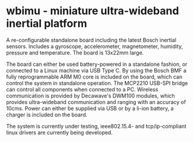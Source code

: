# wbimu - miniature ultra-wideband inertial platform

 A re-configurable standalone board including the latest Bosch inertial sensors. Includes a gyroscope, accelerometer, magnetometer, humidity, pressure and temperature. The board is 13x22mm large.

 The board can either be used battery-powered in a standalone fashion, or connected to a Linux machine via USB Type C.
 By using the Bosch BMF a fully reprogrammable ARM M0 core is included on the board, which can control the system in standalone operation. 
 The MCP2210 USB-SPI bridge can control all components when connected to a PC.
 Wireless communication is provided by Decawave's DWM100 modules, which provides ultra-wideband communication and ranging with an accuracy of 10cms.
 Power can either be supplied via USB or by a li-ion battery, a charger is included on the board.

 The system is currently under testing, ieee802.15.4- and tcp/ip-compliant linux drivers are currently being developed.
